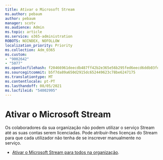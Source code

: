```yaml
---
title: Ativar o Microsoft Stream
ms.author: pebaum
author: pebaum
manager: scotv
ms.audience: Admin
ms.topic: article
ms.service: o365-administration
ROBOTS: NOINDEX, NOFOLLOW
localization_priority: Priority
ms.collection: Adm_O365
ms.custom:
- "9002642"
- "5077"
ms.openlocfilehash: f20466961deecdb487ff42b2e365e56b295fed6eecd6ddb03fda67ab9110bc4f
ms.sourcegitcommit: b5f7da89a650d2915dc652449623c78be6247175
ms.translationtype: MT
ms.contentlocale: pt-PT
ms.lasthandoff: 08/05/2021
ms.locfileid: "54002995"
---
```

# <a name="enable-microsoft-stream"></a>Ativar o Microsoft Stream

Os colaboradores da sua organização não podem utilizar o serviço Stream até as suas contas serem licenciadas. Pode atribuir-lhes licenças do Stream para que cada utilizador não tenha de se inscrever manualmente no serviço.

- [Ativar o Microsoft Stream para todos na organização](https://docs.microsoft.com/stream/assign-user-licenses).
